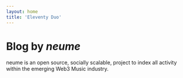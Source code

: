 ```yaml
---
layout: home
title: 'Eleventy Duo'
---
```


# Blog by *neume*

neume is an open source, socially scalable, project to index all activity within the emerging Web3 Music industry.
